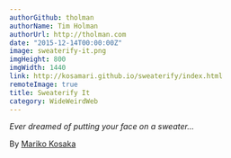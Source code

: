 ```yaml
---
authorGithub: tholman
authorName: Tim Holman
authorUrl: http://tholman.com
date: "2015-12-14T00:00:00Z"
image: sweaterify-it.png
imgHeight: 800
imgWidth: 1440
link: http://kosamari.github.io/sweaterify/index.html
remoteImage: true
title: Sweaterify It
category: WideWeirdWeb
---
```


_Ever dreamed of putting your face on a sweater..._

By [Mariko Kosaka](http://www.kosamari.com)
